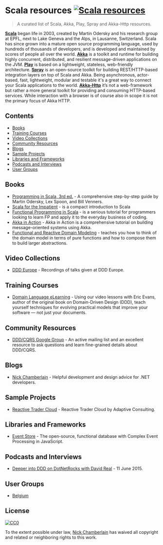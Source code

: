 # Scala resources [![Scala resources](https://cdn.rawgit.com/sindresorhus/awesome/d7305f38d29fed78fa85652e3a63e154dd8e8829/media/badge.svg)](https://github.com/sindresorhus/awesome)

> A curated list of Scala, Akka, Play, Spray and Akka-Http resources.

**[Scala](http://www.scala-lang.org/)** began life in 2003, created by Martin Odersky and his research group at EPFL, next to Lake Geneva and the Alps, in Lausanne, Switzerland. Scala has since grown into a mature open source programming language, used by hundreds of thousands of developers, and is developed and maintained by scores of people all over the world.
**[Akka](http://akka.io/)** is a toolkit and runtime for building highly concurrent, distributed, and resilient message-driven applications on the JVM.
**[Play](https://www.playframework.com/)** is based on a lightweight, stateless, web-friendly architecture.
**[Spray](http://spray.io/)** is an open-source toolkit for building REST/HTTP-based integration layers on top of Scala and Akka. Being asynchronous, actor-based, fast, lightweight, modular and testable it's a great way to connect your Scala applications to the world.
**[Akka-Http](http://doc.akka.io/docs/akka-http/current/scala.html)** it’s not a web-framework but rather a more general toolkit for providing and consuming HTTP-based services. While interaction with a browser is of course also in scope it is not the primary focus of Akka HTTP.

## Contents

- [Books](#books)
- [Training Courses](#training-courses)
- [Video Collections](#video-collections)
- [Community Resources](#community-resources)
- [Blogs](#blogs)
- [Sample Projects](#sample-projects)
- [Libraries and Frameworks](#libraries-and-frameworks)
- [Podcasts and Interviews](#podcasts-and-interviews)
- [User Groups](#user-groups)

## Books

- [Programming in Scala, 3rd ed.](http://booksites.artima.com/programming_in_scala_3ed) - A comprehensive step-by-step guide by Martin Odersky, Lex Spoon, and Bill Venners.
- [Scala for the Impatient](http://www.horstmann.com/scala/index.html) - is a compact introduction to Scala
- [Functional Programming in Scala](https://www.manning.com/books/functional-programming-in-scala) - is a serious tutorial for programmers looking to learn FP and apply it to the everyday business of coding. 
- [Akka in Action](https://www.manning.com/books/akka-in-action) - Akka in Action is a comprehensive tutorial on building message-oriented systems using Akka. 
- [Functional and Reactive Domain Modeling](https://www.manning.com/books/functional-and-reactive-domain-modeling) - teaches you how to think of the domain model in terms of pure functions and how to compose them to build larger abstractions.

## Video Collections

- [DDD Europe](https://dddeurope.com) - Recordings of talks given at DDD Europe.

## Training Courses

- [Domain Language eLearning](http://elearn.domainlanguage.com/) - Using our video lessons with Eric Evans, author of the original book on Domain-Driven Design (DDD), teach yourself techniques for evolving practical models that improve your software — not just your documents.

## Community Resources

- [DDD/CQRS Google Group](https://groups.google.com/forum/?utm_source=digest&utm_medium=email#!forum/dddcqrs) - An active mailing list and an excellent resource to ask questions and learn fine-grained details about DDD/CQRS.

## Blogs

- [Nick Chamberlain](https://buildplease.com) - Helpful development and design advice for .NET developers.

## Sample Projects

- [Reactive Trader Cloud](https://github.com/AdaptiveConsulting/ReactiveTraderCloud) - Reactive Trader Cloud by Adaptive Consulting.

## Libraries and Frameworks

- [Event Store](https://geteventstore.com) - The open-source, functional database with Complex Event Processing in JavaScript.

## Podcasts and Interviews

- [Deeper into DDD on DotNetRocks with David Real](http://dotnetrocks.com/?show=1151) - 11 June 2015.

## User Groups

- [Belgium](http://www.meetup.com/dddbelgium/)


## License

[![CC0](http://mirrors.creativecommons.org/presskit/buttons/88x31/svg/cc-zero.svg)](https://creativecommons.org/publicdomain/zero/1.0/)

To the extent possible under law, [Nick Chamberlain](https://buildplease.com) has waived all copyright and related or neighboring rights to this work.
